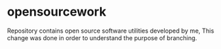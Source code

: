 # opensourcework
Repository contains open source software utilities developed by me,
This change was done in order to understand the purpose of branching.
